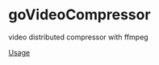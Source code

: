 # goVideoCompressor
video distributed compressor with ffmpeg

[Usage](https://xuanyu.li/2018/04/01/distributed-Compressor-2/)